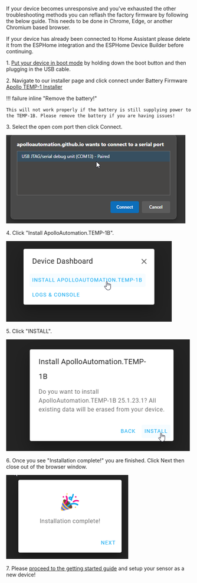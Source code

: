 If your device becomes unresponsive and you've exhausted the other troubleshooting methods you can reflash the factory firmware by following the below guide. This needs to be done in Chrome, Edge, or another Chromium based browser.

If your device has already been connected to Home Assistant please delete it from the ESPHome integration and the ESPHome Device Builder before continuing.

1\. <a href="https://wiki.apolloautomation.com/products/temp1b/troubleshooting/temp1b-boot-mode/" target="_blank" rel="noopener">Put your device in boot mode</a> by holding down the boot button and then plugging in the USB cable.

2\. Navigate to our installer page and click connect under Battery Firmware [Apollo TEMP-1 Installer](https://apolloautomation.github.io/TEMP-1/)

!!! failure inline "Remove the battery!"

    This will not work properly if the battery is still supplying power to the TEMP-1B. Please remove the battery if you are having issues!

3\. Select the open com port then click Connect.

![](assets/temp-1b-reflash-pic-2-1.png)

4\. Click "Install ApolloAutomation.TEMP-1B".

![](assets/temp-1b-reflash-pic-3.png)

5\. Click "INSTALL".

![](assets/temp-1b-reflash-pic-4.png)

6\. Once you see "Installation complete!" you are finished. Click Next then close out of the browser window.

![](assets/temp-1b-reflash-pic-7.png)

7\. Please <a href="https://wiki.apolloautomation.com/products/general/setup/getting-started/" target="_blank" rel="noopener">proceed to the getting started guide</a> and setup your sensor as a new device!